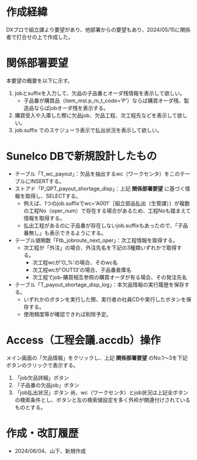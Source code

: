 # 作成経緯
DXプロで組立課より要望があり、他部署からの要望もあり、2024/05/15に関係者で打合せの上で作成した。

# 関係部署要望
本要望の概要を以下に示す。
1. jobとsuffixを入力して、欠品の子品番とオーダ残情報を表示して欲しい。
   - 子品番が購買品（item_mst.p_m_t_code='P'）ならば購買オーダ残、製造品ならばjobオーダ残を表示する。
2. 購買受入や入庫した際に欠品job、欠品工程、次工程先などを表示して欲しい。
3. job.suffix でのスケジューラ表示で払出状況を表示して欲しい。

# Sunelco DBで新規設計したもの
- テーブル「T_wc_payout」：欠品を抽出するwc（ワークセンタ）をこのテーブルにINSERTする。
- ストアド「P_QPT_payout_shortage_disp」：上記 **関係部署要望** に基づく情報を取得し、SELECTする。
  - 例えば、1つのjob.suffixでwc='A001'［組立部品払出（生管課）〕が複数の工程No（oper_num）で存在する場合があるため、工程Noも踏まえて情報を取得する。
  - 払出工程があるのに子品番が存在しないjob.suffixもあったので、「子品番無し」も表示できるようにする。
- テーブル値関数「Ftb_jobroute_next_oper」：次工程情報を取得する。
  - 次工程が「外注」の場合、外注先名を下記の3種類いずれかで取得する。
    - 次工程wcが'O_%'の場合、そのwc名
    - 次工程wcが'OUT13'の場合、子品番倉庫名
    - 次工程でjob-購買相互参照の購買オーダが有る場合、その発注先名
- テーブル「T_payout_shortage_disp_log」：本欠品情報の実行履歴を保存する。
   - いずれかのボタンを実行した際、実行者の社員CDや実行したボタンを保存する。
   - 使用頻度等が確認できれば削除予定。

# Access（工程会議.accdb）操作
メイン画面の「欠品情報」をクリックし、上記 **関係部署要望** のNo.1～3を下記ボタンのクリックで表示する。
1. 「job欠品詳細」ボタン
2. 「子品番の欠品job」ボタン
3. 「job払出状況」ボタン
尚、wc（ワークセンタ）とjob状況は上記全ボタンの検索条件とし、ボタンと左の検索値設定を多く外枠が関連付けされているものとする。


# 作成・改訂履歴
- 2024/06/04、山下、新規作成
  
